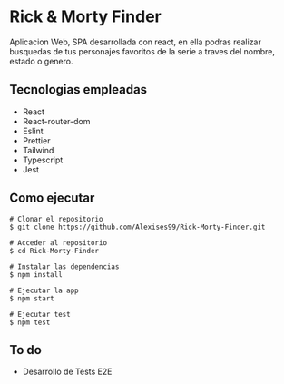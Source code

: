 # Rick & Morty Finder

Aplicacion Web, SPA desarrollada con react, en ella podras realizar busquedas de tus personajes favoritos de la serie a traves del nombre, estado o genero.

## Tecnologias empleadas

- React
- React-router-dom
- Eslint
- Prettier
- Tailwind
- Typescript
- Jest

## Como ejecutar

```
# Clonar el repositorio
$ git clone https://github.com/Alexises99/Rick-Morty-Finder.git

# Acceder al repositorio
$ cd Rick-Morty-Finder

# Instalar las dependencias
$ npm install

# Ejecutar la app
$ npm start

# Ejecutar test
$ npm test
```

## To do

- Desarrollo de Tests E2E

